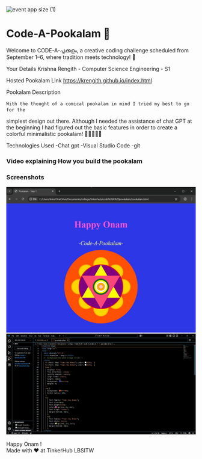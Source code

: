 <img width="1920" height="1080" alt="event app size (1)" src="https://github.com/user-attachments/assets/9c18c1de-1249-41ca-9561-1bc003606551" />

# Code-A-Pookalam 🌸
Welcome to CODE-A-പൂക്കളം, a creative coding challenge scheduled from September 1–6, where tradition meets technology! 🌼


Your Details
Krishna Rengith - Computer Science Engineering - S1

Hosted Pookalam Link
https://krengith.github.io/index.html

Pookalam Description

    With the thought of a comical pookalam in mind I tried my best to go for the 
simplest design out there. Although I needed the assistance of chat GPT at the beginning I had figured out the basic features in order to create a colorful minimalistic pookalam!
🌸🌻🌺🪷🌷


Technologies Used
-Chat gpt
-Visual Studio Code
-git

### Video explaining How you build the pookalam



### Screenshots
<img src="screenshot_2.jpg"><BR>
<img src="screenshot_1.jpg">

Happy Onam ! <br>
Made with ❤️ at TinkerHub LBSITW
